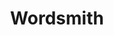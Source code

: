 ---
layout: portfolio_entry
url-title: getwordsmith.co
title: Wordsmith
image: http://placehold.it/240x240
desc: Wordsmith is a jQuery plug-in that adds on-demand word definitions to your site.
site-url: http://getwordsmith.co
---
